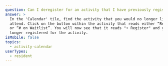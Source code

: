 ```yaml
---
question: Can I deregister for an activity that I have previously registered for?
answer: >
  In the 'Calendar' tile, find the activity that you would no longer like to
  attend. Click on the button within the activity that reads either “Registered”
  or “# on Waitlist”. You will now see that it reads "+ Register" and you are no
  longer registered for the activity.
isMobile: false
topics:
  - activity-calendar
userTypes:
  - resident
---
```

